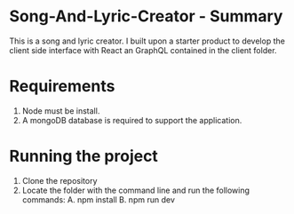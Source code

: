 # Song-And-Lyric-Creator - Summary
This is a song and lyric creator. I built upon a starter product to develop the client side interface with React an GraphQL contained in the client folder.

# Requirements
1. Node must be install.
2. A mongoDB database is required to support the application.

# Running the project 
1. Clone the repository
2. Locate the folder with the command line and run the following commands:
  A. npm install
  B. npm run dev
